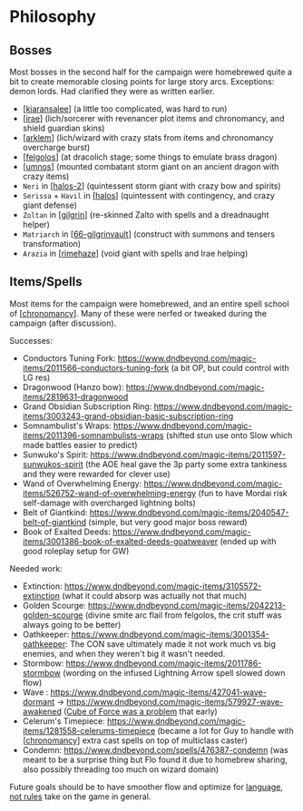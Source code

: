 # Philosophy

## Bosses
Most bosses in the second half for the campaign were homebrewed quite a bit to create memorable closing points for large story arcs.
Exceptions: demon lords. Had clarified they were as written earlier.

- [[kiaransalee]] (a little too complicated, was hard to run)
- [[irae]] (lich/sorcerer with revenancer plot items and chronomancy, and shield guardian skins)
- [[arklem]] (lich/wizard with crazy stats from items and chronomancy overcharge burst)
- [[felgolos]] (at dracolich stage; some things to emulate brass dragon)
- [[umnos]] (mounted combatant storm giant on an ancient dragon with crazy items)
- `Neri` in [[halos-2]] (quintessent storm giant with crazy bow and spirits)
- `Serissa` + `Havil` in [[halos]] (quintessent with contingency, and crazy giant defense)
- `Zoltan` in [[gilgrin]] (re-skinned Zalto with spells and a dreadnaught helper)
- `Matriarch` in [[66-gilgrinvault]] (construct with summons and tensers transformation)
- `Arazia` in [[rimehaze]] (void giant with spells and Irae helping)

## Items/Spells
Most items for the campaign were homebrewed, and an entire spell school of [[chronomancy]].
Many of these were nerfed or tweaked during the campaign (after discussion).

Successes:
- Conductors Tuning Fork: https://www.dndbeyond.com/magic-items/2011566-conductors-tuning-fork (a bit OP, but could control with LG res)
- Dragonwood (Hanzo bow): https://www.dndbeyond.com/magic-items/2819631-dragonwood
- Grand Obsidian Subscription Ring: https://www.dndbeyond.com/magic-items/3003243-grand-obsidian-basic-subscription-ring
- Somnambulist's Wraps: https://www.dndbeyond.com/magic-items/2011396-somnambulists-wraps (shifted stun use onto Slow which made battles easier to predict)
- Sunwuko's Spirit: https://www.dndbeyond.com/magic-items/2011597-sunwukos-spirit (the AOE heal gave the 3p party some extra tankiness and they were rewarded for clever use)
- Wand of Overwhelming Energy: https://www.dndbeyond.com/magic-items/526752-wand-of-overwhelming-energy (fun to have Mordai risk self-damage with overcharged lightning bolts)
- Belt of Giantkind: https://www.dndbeyond.com/magic-items/2040547-belt-of-giantkind (simple, but very good major boss reward)
- Book of Exalted Deeds: https://www.dndbeyond.com/magic-items/3001386-book-of-exalted-deeds-goatweaver (ended up with good roleplay setup for GW)

Needed work:
- Extinction: https://www.dndbeyond.com/magic-items/3105572-extinction (what it could absorp was actually not that much)
- Golden Scourge: https://www.dndbeyond.com/magic-items/2042213-golden-scourge (divine smite arc flail from felgolos, the crit stuff was always going to be better)
- Oathkeeper: https://www.dndbeyond.com/magic-items/3001354-oathkeeper: The CON save ultimately made it not work much vs big enemies, and when they weren't big it wasn't needed.
- Stormbow: https://www.dndbeyond.com/magic-items/2011786-stormbow (wording on the infused Lightning Arrow spell slowed down flow)
- Wave : https://www.dndbeyond.com/magic-items/427041-wave-dormant -> https://www.dndbeyond.com/magic-items/579927-wave-awakened ([Cube of Force was a problem](https://clux.github.io/probes/post/2020-10-04-antimagic-revisited/) that early)
- Celerum's Timepiece: https://www.dndbeyond.com/magic-items/1281558-celerums-timepiece (became a lot for Guy to handle with [[chronomancy]] extra cast spells on top of multiclass caster)
- Condemn: https://www.dndbeyond.com/spells/476387-condemn (was meant to be a surprise thing but Flo found it due to homebrew sharing, also possibly threading too much on wizard domain)

Future goals should be to have smoother flow and optimize for [language, not rules](https://www.youtube.com/watch?v=OIkwABECfR0) take on the game in general.

[//begin]: # "Autogenerated link references for markdown compatibility"
[kiaransalee]: ../deities/kiaransalee "Kiaransalee"
[irae]: ../npcs/irae "Irae T'sarran"
[arklem]: ../npcs/arklem "Arklem Greeth"
[felgolos]: ../npcs/felgolos "Felgolos"
[umnos]: ../npcs/umnos "Fracto-Nimbuli"
[halos-2]: ../spine/halos-2 "Halos Labyrinth"
[halos]: ../spine/halos "Halos"
[gilgrin]: ../spine/gilgrin "Gilgrin"
[66-gilgrinvault]: ../recaps/66-gilgrinvault "66-gilgrinvault"
[rimehaze]: ../spine/rimehaze "Rimehaze"
[chronomancy]: chronomancy "Chronomancy"
[//end]: # "Autogenerated link references"
